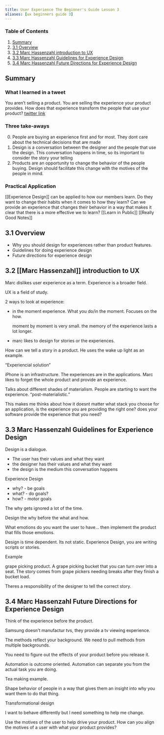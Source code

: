 ```yaml
---
title: User Experience The Beginner's Guide Lesson 3
aliases: [ux beginners guide 3]
---
```


### Table of Contents

1.  [Summary](notes/user-experience-beginners-guide-lesson-3#orgb6af7c7)
2.  [3.1 Overview](notes/user-experience-beginners-guide-lesson-3#org66c3037)
3.  [3.2 Marc Hassenzahl introduction to UX](notes/user-experience-beginners-guide-lesson-3#org8891a47)
4.  [3.3 Marc Hassenzahl Guidelines for Experience Design](notes/user-experience-beginners-guide-lesson-3#orgfcf5713)
5.  [3.4 Marc Hassenzahl Future Directions for Experience Design](notes/user-experience-beginners-guide-lesson-3#orgec92c2e)

## Summary

### What I learned in a tweet

You aren&rsquo;t selling a product. You are selling the experience your product provides. How does that experience transform the people that use your product? [twitter link](https://twitter.com/_jonesian/status/1265666729948127233)

### Three take-aways

0.  People are buying an experience first and for most. They dont care about the technical decisions that are made
1.  Design is a conversation between the designer and the people that use the design. This conversation happens in time, so its important to consider the story your telling
2.  Products are an opportunity to change the behavior of the people buying. Design should facilitate this change with the motives of the people in mind.

### Practical Application

[[Experience Design]] can be applied to how our members learn. Do they want to change their habits when it comes to how they learn? Can we provide an experience that changes their behavior in a way that makes it clear that there is a more effective we to learn? [[Learn in Public]] [[Really Good Notes]]

<a id="org66c3037"></a>

## 3.1 Overview

- Why you should design for experiences rather than product features.
- Guidelines for doing experience design
- Future directions for experience design

<a id="org8891a47"></a>

## 3.2 [[Marc Hassenzahl]] introduction to UX

Marc dislikes user experience as a term. Experience is a broader field.

UX is a field of study.

2 ways to look at experience:

- in the moment experience. What you do/in the moment. Focuses on the how.

  moment by moment is very small. the memory of the experience lasts a lot longer.

- marc likes to design for stories or the experiences.

How can we tell a story in a product. He uses the wake up light as an example.

&ldquo;Experiencial solution&rdquo;

iPhone is an infrastructure. The experiences are in the applications. Marc likes to forget the whole product and provide an experience.

Talks about different shades of materialism. People are starting to want the experience. &ldquo;post-materialistic.&rdquo;

This makes me thinks about how it doesnt matter what stack you choose for an application, is the experience you are providing the right one? does your software provide the experience that you need?

<a id="orgfcf5713"></a>

## 3.3 Marc Hassenzahl Guidelines for Experience Design

Design is a dialogue.

- The user has their values and what they want
- the designer has their values and what they want
- the design is the medium this conversation happens

Experience Design

- why? - be goals
- what? - do goals?
- how? - motor goals

The why gets ignored a lot of the time.

Design the why before the what and how.

What emotions do you want the user to have&#x2026; then implement the product that fills those emotions.

Design is time dependent. Its not static. Experience Design, you are writing scripts or stories.

Example

grape picking product. A grape picking bucket that you can turn over into a seat. The story comes from grape pickers needing breaks after they finish a bucket load.

Theres a responsibility of the designer to tell the correct story.

<a id="orgec92c2e"></a>

## 3.4 Marc Hassenzahl Future Directions for Experience Design

Think of the experience before the product.

Samsung doesn't manufactur tvs, they provide a tv viewing experience.

The methods reflect your background. We need to pull methods from multiple backgrounds.

You need to figure out the effects of your product before you release it.

Automation is outcome oriented. Automation can separate you from the actual task you are doing.

Tea making example.

Shape behavior of people in a way that gives them an insight into why you want them to do that thing.

Transformational design

I want to behave differently but I need something to help me change.

Use the motives of the user to help drive your product. How can you align the motives of a user with what your product provides?
